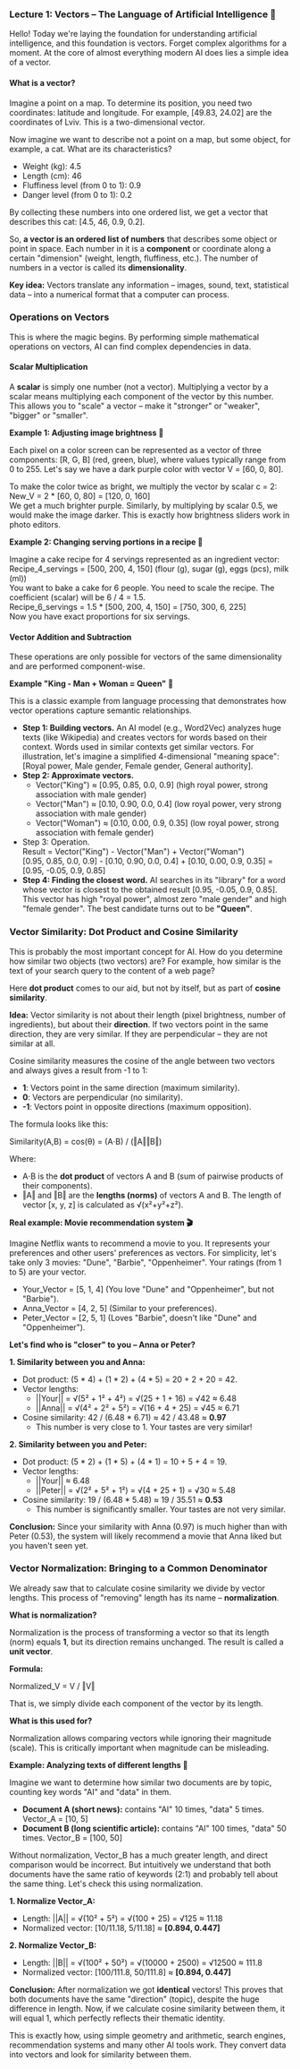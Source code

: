 ### Lecture 1: Vectors – The Language of Artificial Intelligence 🤖

Hello! Today we're laying the foundation for understanding artificial intelligence, and this foundation is vectors. Forget complex algorithms for a moment. At the core of almost everything modern AI does lies a simple idea of a vector.

#### What is a vector?

Imagine a point on a map. To determine its position, you need two coordinates: latitude and longitude. For example, [49.83, 24.02] are the coordinates of Lviv. This is a two-dimensional vector.

Now imagine we want to describe not a point on a map, but some object, for example, a cat. What are its characteristics?

* Weight (kg): 4.5  
* Length (cm): 46  
* Fluffiness level (from 0 to 1): 0.9  
* Danger level (from 0 to 1): 0.2

By collecting these numbers into one ordered list, we get a vector that describes this cat: [4.5, 46, 0.9, 0.2].

So, **a vector is an ordered list of numbers** that describes some object or point in space. Each number in it is a **component** or coordinate along a certain "dimension" (weight, length, fluffiness, etc.). The number of numbers in a vector is called its **dimensionality**.

**Key idea:** Vectors translate any information – images, sound, text, statistical data – into a numerical format that a computer can process.

### Operations on Vectors

This is where the magic begins. By performing simple mathematical operations on vectors, AI can find complex dependencies in data.

#### Scalar Multiplication

A **scalar** is simply one number (not a vector). Multiplying a vector by a scalar means multiplying each component of the vector by this number. This allows you to "scale" a vector – make it "stronger" or "weaker", "bigger" or "smaller".

**Example 1: Adjusting image brightness 🎨**

Each pixel on a color screen can be represented as a vector of three components: [R, G, B] (red, green, blue), where values typically range from 0 to 255. Let's say we have a dark purple color with vector V = [60, 0, 80].

To make the color twice as bright, we multiply the vector by scalar c = 2:  
New_V = 2 * [60, 0, 80] = [120, 0, 160]  
We get a much brighter purple. Similarly, by multiplying by scalar 0.5, we would make the image darker. This is exactly how brightness sliders work in photo editors.

**Example 2: Changing serving portions in a recipe 🍰**

Imagine a cake recipe for 4 servings represented as an ingredient vector:  
Recipe_4_servings = [500, 200, 4, 150] (flour (g), sugar (g), eggs (pcs), milk (ml))  
You want to bake a cake for 6 people. You need to scale the recipe. The coefficient (scalar) will be 6 / 4 = 1.5.  
Recipe_6_servings = 1.5 * [500, 200, 4, 150] = [750, 300, 6, 225]  
Now you have exact proportions for six servings.

#### Vector Addition and Subtraction

These operations are only possible for vectors of the same dimensionality and are performed component-wise.

**Example "King - Man + Woman = Queen" 👑**

This is a classic example from language processing that demonstrates how vector operations capture semantic relationships.

* **Step 1: Building vectors.** An AI model (e.g., Word2Vec) analyzes huge texts (like Wikipedia) and creates vectors for words based on their context. Words used in similar contexts get similar vectors. For illustration, let's imagine a simplified 4-dimensional "meaning space": [Royal power, Male gender, Female gender, General authority].  
* **Step 2: Approximate vectors.**  
  * Vector("King") ≈ [0.95, 0.85, 0.0, 0.9] (high royal power, strong association with male gender)  
  * Vector("Man") ≈ [0.10, 0.90, 0.0, 0.4] (low royal power, very strong association with male gender)  
  * Vector("Woman") ≈ [0.10, 0.00, 0.9, 0.35] (low royal power, strong association with female gender)  
* Step 3: Operation.  
  Result = Vector("King") - Vector("Man") + Vector("Woman")  
  [0.95, 0.85, 0.0, 0.9] - [0.10, 0.90, 0.0, 0.4] + [0.10, 0.00, 0.9, 0.35] = [0.95, -0.05, 0.9, 0.85]  
* **Step 4: Finding the closest word.** AI searches in its "library" for a word whose vector is closest to the obtained result [0.95, -0.05, 0.9, 0.85]. This vector has high "royal power", almost zero "male gender" and high "female gender". The best candidate turns out to be **"Queen"**.

### Vector Similarity: Dot Product and Cosine Similarity

This is probably the most important concept for AI. How do you determine how similar two objects (two vectors) are? For example, how similar is the text of your search query to the content of a web page?

Here **dot product** comes to our aid, but not by itself, but as part of **cosine similarity**.

**Idea:** Vector similarity is not about their length (pixel brightness, number of ingredients), but about their **direction**. If two vectors point in the same direction, they are very similar. If they are perpendicular – they are not similar at all.

Cosine similarity measures the cosine of the angle between two vectors and always gives a result from -1 to 1:

* **1**: Vectors point in the same direction (maximum similarity).  
* **0**: Vectors are perpendicular (no similarity).  
* **-1**: Vectors point in opposite directions (maximum opposition).

The formula looks like this:

Similarity(A,B) = cos(θ) = (A⋅B) / (‖A‖‖B‖)

Where:

* A⋅B is the **dot product** of vectors A and B (sum of pairwise products of their components).  
* ‖A‖ and ‖B‖ are the **lengths (norms)** of vectors A and B. The length of vector [x, y, z] is calculated as √(x²+y²+z²).

**Real example: Movie recommendation system 🎬**

Imagine Netflix wants to recommend a movie to you. It represents your preferences and other users' preferences as vectors. For simplicity, let's take only 3 movies: "Dune", "Barbie", "Oppenheimer". Your ratings (from 1 to 5) are your vector.

* Your_Vector = [5, 1, 4] (You love "Dune" and "Oppenheimer", but not "Barbie").  
* Anna_Vector = [4, 2, 5] (Similar to your preferences).  
* Peter_Vector = [2, 5, 1] (Loves "Barbie", doesn't like "Dune" and "Oppenheimer").

**Let's find who is "closer" to you – Anna or Peter?**

**1. Similarity between you and Anna:**

* Dot product: (5 * 4) + (1 * 2) + (4 * 5) = 20 + 2 + 20 = 42.  
* Vector lengths:  
  * ||Your|| = √(5² + 1² + 4²) = √(25 + 1 + 16) = √42 ≈ 6.48  
  * ||Anna|| = √(4² + 2² + 5²) = √(16 + 4 + 25) = √45 ≈ 6.71  
* Cosine similarity: 42 / (6.48 * 6.71) ≈ 42 / 43.48 ≈ **0.97**  
  * This number is very close to 1. Your tastes are very similar!

**2. Similarity between you and Peter:**

* Dot product: (5 * 2) + (1 * 5) + (4 * 1) = 10 + 5 + 4 = 19.  
* Vector lengths:  
  * ||Your|| ≈ 6.48  
  * ||Peter|| = √(2² + 5² + 1²) = √(4 + 25 + 1) = √30 ≈ 5.48  
* Cosine similarity: 19 / (6.48 * 5.48) ≈ 19 / 35.51 ≈ **0.53**  
  * This number is significantly smaller. Your tastes are not very similar.

**Conclusion:** Since your similarity with Anna (0.97) is much higher than with Peter (0.53), the system will likely recommend a movie that Anna liked but you haven't seen yet.

### Vector Normalization: Bringing to a Common Denominator

We already saw that to calculate cosine similarity we divide by vector lengths. This process of "removing" length has its name – **normalization**.

**What is normalization?**

Normalization is the process of transforming a vector so that its length (norm) equals **1**, but its direction remains unchanged. The result is called a **unit vector**.

**Formula:**

Normalized_V = V / ‖V‖

That is, we simply divide each component of the vector by its length.

**What is this used for?**

Normalization allows comparing vectors while ignoring their magnitude (scale). This is critically important when magnitude can be misleading.

**Example: Analyzing texts of different lengths 📄**

Imagine we want to determine how similar two documents are by topic, counting key words "AI" and "data" in them.

* **Document A (short news):** contains "AI" 10 times, "data" 5 times. Vector_A = [10, 5]  
* **Document B (long scientific article):** contains "AI" 100 times, "data" 50 times. Vector_B = [100, 50]

Without normalization, Vector_B has a much greater length, and direct comparison would be incorrect. But intuitively we understand that both documents have the same ratio of keywords (2:1) and probably tell about the same thing. Let's check this using normalization.

**1. Normalize Vector_A:**

* Length: ||A|| = √(10² + 5²) = √(100 + 25) = √125 ≈ 11.18  
* Normalized vector: [10/11.18, 5/11.18] ≈ **[0.894, 0.447]**

**2. Normalize Vector_B:**

* Length: ||B|| = √(100² + 50²) = √(10000 + 2500) = √12500 ≈ 111.8  
* Normalized vector: [100/111.8, 50/111.8] ≈ **[0.894, 0.447]**

**Conclusion:** After normalization we got **identical** vectors! This proves that both documents have the same "direction" (topic), despite the huge difference in length. Now, if we calculate cosine similarity between them, it will equal 1, which perfectly reflects their thematic identity.

This is exactly how, using simple geometry and arithmetic, search engines, recommendation systems and many other AI tools work. They convert data into vectors and look for similarity between them.